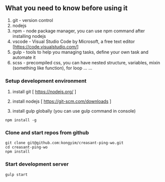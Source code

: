 ## What you need to know before using it
1. git - version control
1. nodejs 
1. npm - node package manager, you can use npm command after installing nodejs
1. vscode - Visual Studio Code by Microsoft, a free text editor [https://code.visualstudio.com/]
1. gulp - tools to help you managing tasks, define your own task and automate it
1. scss - precompiled css, you can have nested structure, variables, mixin (something like function), for loop ... ... 

### Setup development environment
1. install git [ https://nodejs.org/ ]

2. install nodejs [ https://git-scm.com/downloads ]

3. install gulp globally (you can use gulp command in console)
```
npm install -g
```

### Clone and start repos from github

```
git clone git@github.com:kongyim/creasant-ping-wo.git
cd creasant-ping-wo
npm install 
```

### Start development server
```
gulp start
```
